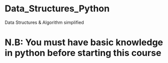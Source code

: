 # Data_Structures_Python
Data Structures &amp; Algorithm simplified

# N.B: You must have basic knowledge in python before starting this course
